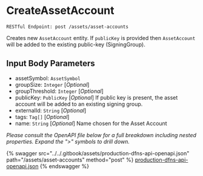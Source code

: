 # CreateAssetAccount

`RESTful Endpoint: post /assets/asset-accounts`

Creates new `AssetAccount` entity. If `publicKey` is provided then `AssetAccount` will be added to the existing public-key (SigningGroup).

## Input Body Parameters

* assetSymbol: `AssetSymbol`
* groupSize: `Integer` \[_Optional_]
* groupThreshold: `Integer` \[_Optional_]
* publicKey: `PublicKey` \[_Optional_] If public key is present, the asset account will be added to an existing signing group.
* externalId: `String` \[_Optional_]
* tags: `Tag[]` \[_Optional_]
* name: `String` \[_Optional_] Name chosen for the Asset Account

_Please consult the OpenAPI file below for a full breakdown including nested properties.  Expand the ">" symbols to drill down._&#x20;

{% swagger src="../../.gitbook/assets/production-dfns-api-openapi.json" path="/assets/asset-accounts" method="post" %}
[production-dfns-api-openapi.json](../../.gitbook/assets/production-dfns-api-openapi.json)
{% endswagger %}
